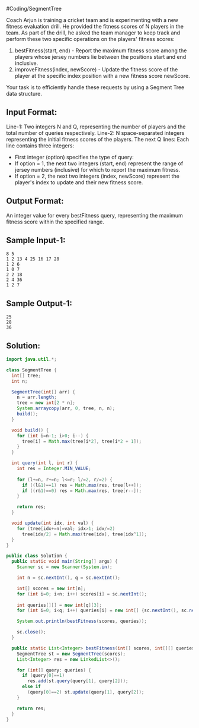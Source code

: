 #Coding/SegmentTree

Coach Arjun is training a cricket team and is experimenting with a new fitness evaluation drill. He provided the fitness scores of N players in the team. As part of the drill, he asked the team manager to keep track and perform these two specific operations on the players' fitness scores:
1. bestFitness(start, end) - Report the maximum fitness score among the players whose jersey numbers lie between the positions start and end inclusive.
2. improveFitness(index, newScore) - Update the fitness score of the player at the specific index position with a new fitness score newScore.

Your task is to efficiently handle these requests by using a Segment Tree data structure.

Input Format:  
-------------
Line-1: Two integers N and Q, representing the number of players and the total 
        number of queries respectively.
Line-2: N space-separated integers representing the initial fitness scores of 
        the players.
The next Q lines: Each line contains three integers: 
- First integer (option) specifies the type of query:
- If option = 1, the next two integers (start, end) represent the range of jersey numbers (inclusive) for which to report the maximum fitness.
- If option = 2, the next two integers (index, newScore) represent the player's index to update and their new fitness score.

Output Format:  
--------------
An integer value for every bestFitness query, representing the maximum fitness score within the specified range.

Sample Input-1:  
-------------
```
8 5
1 2 13 4 25 16 17 28
1 2 6
1 0 7
2 2 18
2 4 36
1 2 7
```

Sample Output-1:  
--------------
```
25
28
36
```

## Solution:

```java
import java.util.*;

class SegmentTree {
  int[] tree;
  int n;

  SegmentTree(int[] arr) {
    n = arr.length;
    tree = new int[2 * n];
    System.arraycopy(arr, 0, tree, n, n);
    build();
  }

  void build() {
    for (int i=n-1; i>0; i--) {
      tree[i] = Math.max(tree[i*2], tree[i*2 + 1]);
    }
  }

  int query(int l, int r) {
    int res = Integer.MIN_VALUE;
    
    for (l+=n, r+=n; l<=r; l/=2, r/=2) {
      if ((l&1)==1) res = Math.max(res, tree[l++]);
      if ((r&1)==0) res = Math.max(res, tree[r--]);
    }

    return res;
  }

  void update(int idx, int val) {
    for (tree[idx+=n]=val; idx>1; idx/=2)
      tree[idx/2] = Math.max(tree[idx], tree[idx^1]);
  }
}

public class Solution {
  public static void main(String[] args) {
    Scanner sc = new Scanner(System.in);

    int n = sc.nextInt(), q = sc.nextInt();

    int[] scores = new int[n];
    for (int i=0; i<n; i++) scores[i] = sc.nextInt();
    
    int queries[][] = new int[q][3];
    for (int i=0; i<q; i++) queries[i] = new int[] {sc.nextInt(), sc.nextInt(), sc.nextInt()};

    System.out.println(bestFitness(scores, queries));

    sc.close();
  }

  public static List<Integer> bestFitness(int[] scores, int[][] queries) {
    SegmentTree st = new SegmentTree(scores);
    List<Integer> res = new LinkedList<>();

    for (int[] query: queries) {
      if (query[0]==1) 
        res.add(st.query(query[1], query[2]));
      else if 
        (query[0]==2) st.update(query[1], query[2]);
    }

    return res;
  }
}
```